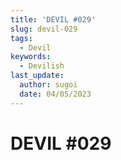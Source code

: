 ```yaml
---
title: 'DEVIL #029'
slug: devil-029
tags:
  - Devil
keywords:
  - Devilish
last_update:
  author: sugoi
  date: 04/05/2023
---
```


# DEVIL #029
